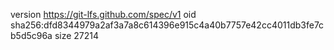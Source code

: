version https://git-lfs.github.com/spec/v1
oid sha256:dfd8344979a2af3a7a8c614396e915c4a40b7757e42cc4011db3fe7cb5d5c96a
size 27214
